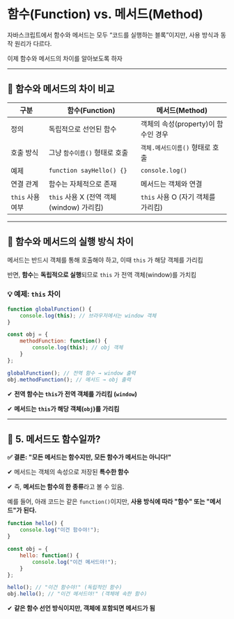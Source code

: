 함수(Function) vs. 메서드(Method)
===

자바스크립트에서 함수와 메서드는 모두 “코드를 실행하는 블록”이지만, 사용 방식과 동작 원리가 다르다. 

이제 함수와 메서드의 차이를 알아보도록 하자

---

## 🧐 **함수와 메서드의 차이 비교**

| 구분 | 함수(Function) | 메서드(Method) |
| --- | --- | --- |
| 정의 | 독립적으로 선언된 함수 | 객체의 속성(property)이 함수인 경우 |
| 호출 방식 | 그냥 `함수이름()` 형태로 호출 | `객체.메서드이름()` 형태로 호출 |
| 예제 | `function sayHello() {}` | `console.log()` |
| 연결 관계 | 함수는 자체적으로 존재 | 메서드는 객체와 연결 |
| `this` 사용 여부 | `this` 사용 X (전역 객체(window) 가리킴) | `this` 사용 O (자기 객체를 가리킴) |

---

## 📌 함수와 메서드의 실행 방식 차이

메서드는 반드시 객체를 통해 호출해야 하고, 이때 `this`  가 해당 객체를 가리킴

반면, **함수**는 **독립적으로 실행**되므로 `this` 가 전역 객체(window)를 가치킴

### 💡 예제: `this` 차이

```jsx
function globalFunction() {
    console.log(this); // 브라우저에서는 window 객체
}

const obj = {
    methodFunction: function() {
        console.log(this); // obj 객체
    }
};

globalFunction(); // 전역 함수 → window 출력
obj.methodFunction(); // 메서드 → obj 출력
```

✔ **전역 함수는 `this`가 전역 객체를 가리킴 (`window`)**

✔ **메서드는 `this`가 해당 객체(`obj`)를 가리킴**

---

## 📌 5. 메서드도 함수일까?

**✅ 결론: "모든 메서드는 함수지만, 모든 함수가 메서드는 아니다!"**

✔ 메서드는 객체의 속성으로 저장된 **특수한 함수**

✔ 즉, **메서드는 함수의 한 종류**라고 볼 수 있음.

예를 들어, 아래 코드는 같은 `function()`이지만, **사용 방식에 따라 "함수" 또는 "메서드"가 된다.**

```jsx
function hello() {
    console.log("이건 함수야!");
}

const obj = {
    hello: function() {
        console.log("이건 메서드야!");
    }
};

hello(); // "이건 함수야!" (독립적인 함수)
obj.hello(); // "이건 메서드야!" (객체에 속한 함수)

```

✔ **같은 함수 선언 방식이지만, 객체에 포함되면 메서드가 됨**